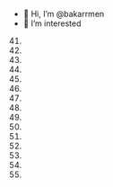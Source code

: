 - 👋 Hi, I’m @bakarrmen
- 👀 I’m interested
41.
42.
43.
44.
45.
46.
47.
48.
49.
50.
51.
52.
53.
54.
55.
